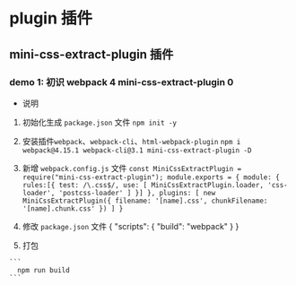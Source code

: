 # plugin 插件

## mini-css-extract-plugin 插件

### demo 1: 初识 webpack 4 mini-css-extract-plugin 0
  * 说明

  1. 初始化生成 `package.json` 文件
    ```
      npm init -y
    ```

  2. 安装插件`webpack`、`webpack-cli`、`html-webpack-plugin`
    ```
      npm i webpack@4.15.1 webpack-cli@3.1 mini-css-extract-plugin -D
    ```
    
  3. 新增 `webpack.config.js` 文件
    ```
      const MiniCssExtractPlugin = require("mini-css-extract-plugin");
      module.exports = {
        module: {
          rules:[{
            test: /\.css$/,
            use: [
              MiniCssExtractPlugin.loader,
              'css-loader',
              'postcss-loader'
            ]
          }]
        },
        plugins: [
          new MiniCssExtractPlugin({
            filename: '[name].css',
            chunkFilename: '[name].chunk.css'
          })
        ]
      }
    ```

  4. 修改 `package.json` 文件
    {
      "scripts": {
        "build": "webpack"
      }
    }  

  5. 打包

    ```
      npm run build
    ```


